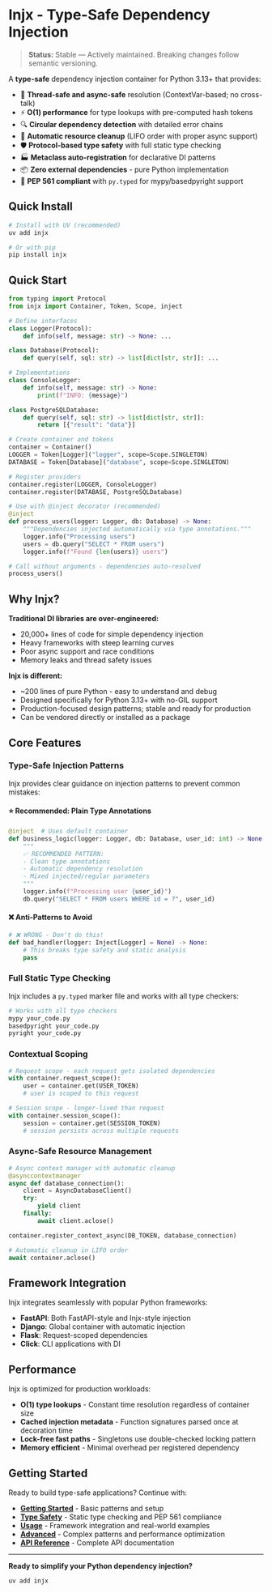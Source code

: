 # Injx - Type-Safe Dependency Injection

> **Status:** Stable — Actively maintained. Breaking changes follow semantic versioning.

A **type-safe** dependency injection container for Python 3.13+ that provides:

- 🚀 **Thread-safe and async-safe** resolution (ContextVar-based; no cross-talk)  
- ⚡ **O(1) performance** for type lookups with pre-computed hash tokens
- 🔍 **Circular dependency detection** with detailed error chains
- 🧹 **Automatic resource cleanup** (LIFO order with proper async support)
- 🛡️ **Protocol-based type safety** with full static type checking
- 🏭 **Metaclass auto-registration** for declarative DI patterns
- 📦 **Zero external dependencies** - pure Python implementation
- 🎯 **PEP 561 compliant** with `py.typed` for mypy/basedpyright support

## Quick Install

```bash
# Install with UV (recommended)
uv add injx

# Or with pip
pip install injx
```

## Quick Start

```python
from typing import Protocol
from injx import Container, Token, Scope, inject

# Define interfaces
class Logger(Protocol):
    def info(self, message: str) -> None: ...

class Database(Protocol):
    def query(self, sql: str) -> list[dict[str, str]]: ...

# Implementations
class ConsoleLogger:
    def info(self, message: str) -> None:
        print(f"INFO: {message}")

class PostgreSQLDatabase:
    def query(self, sql: str) -> list[dict[str, str]]:
        return [{"result": "data"}]

# Create container and tokens
container = Container()
LOGGER = Token[Logger]("logger", scope=Scope.SINGLETON)
DATABASE = Token[Database]("database", scope=Scope.SINGLETON)

# Register providers
container.register(LOGGER, ConsoleLogger)
container.register(DATABASE, PostgreSQLDatabase)

# Use with @inject decorator (recommended)
@inject
def process_users(logger: Logger, db: Database) -> None:
    """Dependencies injected automatically via type annotations."""
    logger.info("Processing users")
    users = db.query("SELECT * FROM users")
    logger.info(f"Found {len(users)} users")

# Call without arguments - dependencies auto-resolved
process_users()
```

## Why Injx?

**Traditional DI libraries are over-engineered:**
- 20,000+ lines of code for simple dependency injection
- Heavy frameworks with steep learning curves  
- Poor async support and race conditions
- Memory leaks and thread safety issues

**Injx is different:**
- ~200 lines of pure Python - easy to understand and debug
- Designed specifically for Python 3.13+ with no-GIL support
- Production-focused design patterns; stable and ready for production
- Can be vendored directly or installed as a package

## Core Features

### Type-Safe Injection Patterns

Injx provides clear guidance on injection patterns to prevent common mistakes:

#### ⭐ Recommended: Plain Type Annotations

```python
@inject  # Uses default container
def business_logic(logger: Logger, db: Database, user_id: int) -> None:
    """
    ✅ RECOMMENDED PATTERN:
    - Clean type annotations 
    - Automatic dependency resolution
    - Mixed injected/regular parameters
    """
    logger.info(f"Processing user {user_id}")
    db.query("SELECT * FROM users WHERE id = ?", user_id)
```

#### ❌ Anti-Patterns to Avoid

```python
# ❌ WRONG - Don't do this!
def bad_handler(logger: Inject[Logger] = None) -> None:
    # This breaks type safety and static analysis
    pass
```

### Full Static Type Checking

Injx includes a `py.typed` marker file and works with all type checkers:

```bash
# Works with all type checkers
mypy your_code.py
basedpyright your_code.py
pyright your_code.py
```

### Contextual Scoping

```python
# Request scope - each request gets isolated dependencies
with container.request_scope():
    user = container.get(USER_TOKEN)
    # user is scoped to this request

# Session scope - longer-lived than request
with container.session_scope():
    session = container.get(SESSION_TOKEN)
    # session persists across multiple requests
```

### Async-Safe Resource Management

```python
# Async context manager with automatic cleanup
@asynccontextmanager
async def database_connection():
    client = AsyncDatabaseClient()
    try:
        yield client
    finally:
        await client.aclose()

container.register_context_async(DB_TOKEN, database_connection)

# Automatic cleanup in LIFO order
await container.aclose()
```

## Framework Integration

Injx integrates seamlessly with popular Python frameworks:

- **FastAPI**: Both FastAPI-style and Injx-style injection
- **Django**: Global container with automatic injection
- **Flask**: Request-scoped dependencies
- **Click**: CLI applications with DI

## Performance

Injx is optimized for production workloads:

- **O(1) type lookups** - Constant time resolution regardless of container size
- **Cached injection metadata** - Function signatures parsed once at decoration time  
- **Lock-free fast paths** - Singletons use double-checked locking pattern
- **Memory efficient** - Minimal overhead per registered dependency

## Getting Started

Ready to build type-safe applications? Continue with:

- **[Getting Started](getting-started.md)** - Basic patterns and setup
- **[Type Safety](type-safety.md)** - Static type checking and PEP 561 compliance
- **[Usage](usage.md)** - Framework integration and real-world examples
- **[Advanced](advanced.md)** - Complex patterns and performance optimization
- **[API Reference](api.md)** - Complete API documentation

---

**Ready to simplify your Python dependency injection?**

```bash
uv add injx
```